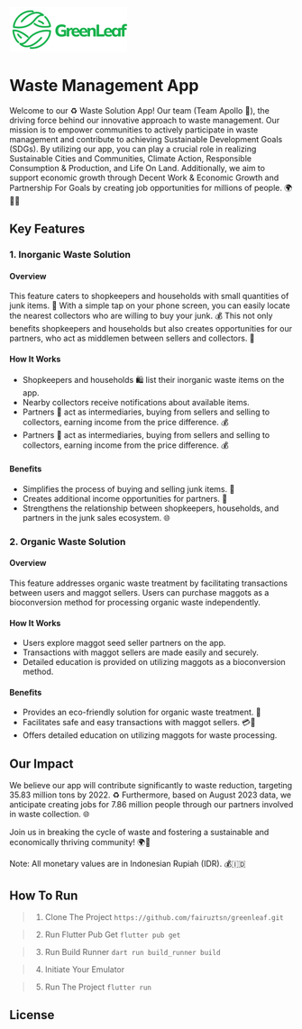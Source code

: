![Logo](https://github.com/fairuztsn/greenleaf/blob/main/assets/img/greenleaf_logo_2.png)

# Waste Management App

Welcome to our ♻️ Waste Solution App! Our team (Team Apollo 🚀), the driving force behind our innovative approach to waste management. Our mission is to empower communities to actively participate in waste management and contribute to achieving Sustainable Development Goals (SDGs). By utilizing our app, you can play a crucial role in realizing Sustainable Cities and Communities, Climate Action, Responsible Consumption & Production, and Life On Land. Additionally, we aim to support economic growth through Decent Work & Economic Growth and Partnership For Goals by creating job opportunities for millions of people. 🌍🌱💼

## Key Features

### 1. Inorganic Waste Solution

#### Overview

This feature caters to shopkeepers and households with small quantities of junk items. 🛒 With a simple tap on your phone screen, you can easily locate the nearest collectors who are willing to buy your junk. 💰 This not only benefits shopkeepers and households but also creates opportunities for our partners, who act as middlemen between sellers and collectors. 🤝

#### How It Works

- Shopkeepers and households 🛍️ list their inorganic waste items on the app.
- Nearby collectors receive notifications about available items.
- Partners 🤝 act as intermediaries, buying from sellers and selling to collectors, earning income from the price difference. 💰
- Partners 🤝 act as intermediaries, buying from sellers and selling to collectors, earning income from the price difference. 💰

#### Benefits

- Simplifies the process of buying and selling junk items. 🔄
- Creates additional income opportunities for partners. 💼
- Strengthens the relationship between shopkeepers, households, and partners in the junk sales ecosystem. 🌐

### 2. Organic Waste Solution

#### Overview

This feature addresses organic waste treatment by facilitating transactions between users and maggot sellers. Users can purchase maggots as a bioconversion method for processing organic waste independently.

#### How It Works

- Users explore maggot seed seller partners on the app.
- Transactions with maggot sellers are made easily and securely.
- Detailed education is provided on utilizing maggots as a bioconversion method.

#### Benefits

- Provides an eco-friendly solution for organic waste treatment. 🌱
- Facilitates safe and easy transactions with maggot sellers. 💳🛒
- Offers detailed education on utilizing maggots for waste processing.

## Our Impact

We believe our app will contribute significantly to waste reduction, targeting 35.83 million tons by 2022. ♻️ Furthermore, based on August 2023 data, we anticipate creating jobs for 7.86 million people through our partners involved in waste collection. 🌐

Join us in breaking the cycle of waste and fostering a sustainable and economically thriving community! 🌍💪

Note: All monetary values are in Indonesian Rupiah (IDR). 💰🇮🇩

## How To Run

> 1. Clone The Project
>    `https://github.com/fairuztsn/greenleaf.git`

> 2. Run Flutter Pub Get
>    `flutter pub get`

> 3. Run Build Runner
>    `dart run build_runner build`

> 4. Initiate Your Emulator

> 5. Run The Project
>    `flutter run`

## License
